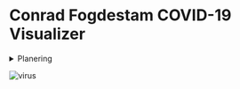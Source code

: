 # Conrad Fogdestam COVID-19 Visualizer

<details>
<summary>Planering</summary>
<img src='\Users\conra\Documents\Photoshop\Pictures\kokchun.png'>
<br>
</details>

![virus](https://user-images.githubusercontent.com/70263566/117461450-d96bdf00-af4d-11eb-914b-d9c40c8e964a.jpg)

